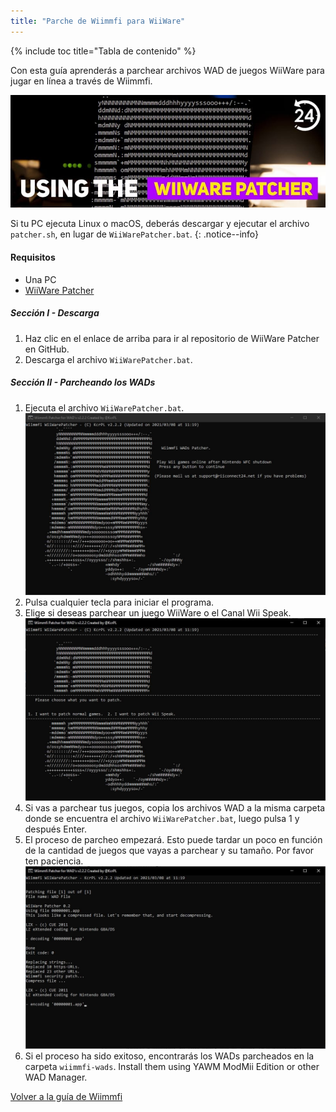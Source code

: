 ```yaml
---
title: "Parche de Wiimmfi para WiiWare"
---
```


{% include toc title="Tabla de contenido" %}

Con esta guía aprenderás a parchear archivos WAD de juegos WiiWare para jugar en línea a través de Wiimmfi.

![Banner](/images/rc24_using_the_wiiware_patcher.jpg)

Si tu PC ejecuta Linux o macOS, deberás descargar y ejecutar el archivo `patcher.sh`, en lugar de `WiiWarePatcher.bat`.
{: .notice--info}

#### Requisitos

* Una PC
* [WiiWare Patcher](https://github.com/RiiConnect24/WiiWare-Patcher/releases)

##### Sección I - Descarga

1. Haz clic en el enlace de arriba para ir al repositorio de WiiWare Patcher en GitHub.
2. Descarga el archivo `WiiWarePatcher.bat`.

##### Sección II - Parcheando los WADs

1. Ejecuta el archivo `WiiWarePatcher.bat`. ![Pantalla de inicio de WiiWare Patcher](/images/WiiWare-Patcher/1.JPG)
2. Pulsa cualquier tecla para iniciar el programa.
3. Elige si deseas parchear un juego WiiWare o el Canal Wii Speak. ![Menú principal de WiiWare Patcher](/images/WiiWare-Patcher/2.JPG)
4. Si vas a parchear tus juegos, copia los archivos WAD a la misma carpeta donde se encuentra el archivo `WiiWarePatcher.bat`, luego pulsa 1 y después Enter.
5. El proceso de parcheo empezará. Esto puede tardar un poco en función de la cantidad de juegos que vayas a parchear y su tamaño. Por favor ten paciencia. ![Parcheando un WAD](/images/WiiWare-Patcher/3.JPG)
6. Si el proceso ha sido exitoso, encontrarás los WADs parcheados en la carpeta `wiimmfi-wads`. Install them using YAWM ModMii Edition or other WAD Manager.

[Volver a la guía de Wiimmfi](wiimmfi)

